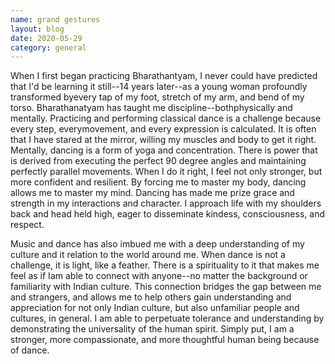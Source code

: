 ```yaml
---
name: grand gestures
layout: blog
date: 2020-05-29
category: general
---
```

When I first began practicing Bharathantyam, I never could have predicted that I'd be learning it still--14 years later--as a young woman profoundly transformed byevery tap of my foot, stretch of my arm, and bend of my torso. Bharathanatyam has taught me discipline--bothphysically and mentally. Practicing and performing classical dance is a challenge because every step, everymovement, and every expression is calculated. It is often that I have stared at the mirror, willing my muscles and body to get it right. Mentally, dancing is a form of yoga and concentration. There is power that is derived from executing the perfect 90 degree angles and maintaining perfectly parallel movements. When I do it right, I feel not only stronger, but more confident and resilient. By forcing me to master my body, dancing allows me to master my mind. Dancing has made me prize grace and strength in my interactions and character. I approach life with my shoulders back and head held high, eager to disseminate kindess, consciousness, and respect.

Music and dance has also imbued me with a deep understanding of my culture and it relation to the world around me. When dance is not a challenge, it is light, like a feather. There is a spirituality to it that makes me feel as if Iam able to connect with anyone--no matter the background or familiarity with Indian culture. This connection bridges the gap between me and strangers, and allows me to help others gain understanding and appreciation for not only Indian culture, but also unfamiliar people and cultures, in general. I am able to perpetuate tolerance and understanding by demonstrating the universality of the human spirit. Simply put, I am a stronger, more compassionate, and more thoughtful human being because of dance.